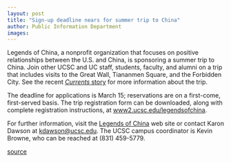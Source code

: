 ```yaml
---
layout: post
title: "Sign-up deadline nears for summer trip to China"
author: Public Information Department
images:
---
```


Legends of China, a nonprofit organization that focuses on positive relationships between the U.S. and China, is sponsoring a summer trip to China. Join other UCSC and UC staff, students, faculty, and alumni on a trip that includes visits to the Great Wall, Tiananmen Square, and the Forbidden City. See the recent [_Currents_ story][1] for more information about the trip.

The deadline for applications is March 15; reservations are on a first-come, first-served basis. The trip registration form can be downloaded, along with complete registration instructions, at [www2.ucsc.edu/legendsofchina][2].  

For further information, visit the [Legends of China][3] web site or contact Karon Dawson at [kdawson@ucsc.edu][4]. The UCSC campus coordinator is Kevin Browne, who can be reached at (831) 459-5779.

[1]: ../02-13/brief-china.asp
[2]: http://www2.ucsc.edu/legendsofchina
[3]: http://www.legendsofchina.com
[4]: mailto:kdawson@ucsc.edu

[source](http://www1.ucsc.edu/currents/05-06/03-06/brief-china.asp "Permalink to brief-china")
